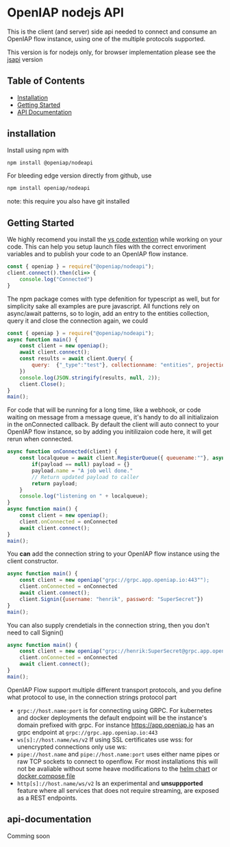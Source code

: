 # OpenIAP nodejs API

This is the client (and server) side api needed to connect and consume an OpenIAP flow instance, using one of the multiple protocols supported.

This version is for nodejs only, for browser implementation please see the [jsapi](https://github.com/openiap/jsapi) version

## Table of Contents

- [Installation](#installation)
- [Getting Started](#getting-started)
- [API Documentation](#api-documentation)

## installation
Install using npm with
```bash
npm install @openiap/nodeapi
```
For bleeding edge version directly from github, use
```bash
npm install openiap/nodeapi
```
note: this require you also have git installed

## Getting Started
We highly recomend you install the [vs code extention](https://marketplace.visualstudio.com/items?itemName=openiap.openiap-assistant) while working on your code. This can help you setup launch files with the correct envoriment variables and to publish your code to an OpenIAP flow instance.

```javascript
const { openiap } = require("@openiap/nodeapi");
client.connect().then(cli=> {
    console.log("Connected")
}

```
The npm package comes with type defenition for typescript as well, but for simplicity sake all examples are pure javascript. All functions rely on async/await patterns, so to login, add an entry to the entities collection, query it and close the connection again, we could
```javascript
const { openiap } = require("@openiap/nodeapi");
async function main() {
    const client = new openiap();
    await client.connect();
    const results = await client.Query( {
        query:  {"_type":"test"}, collectionname: "entities", projection: {"name": 1}
    })
    console.log(JSON.stringify(results, null, 2));
    client.Close();
}
main();
```

For code that will be running for a long time, like a webhook, or code waiting on message from a message queue, it's handy to do all initializaion in the onConnected callback. By default the client will auto connect to your OpenIAP flow instance, so by adding you initilizaion code here, it will get rerun when connected.

```javascript
async function onConnected(client) {
    const localqueue = await client.RegisterQueue({ queuename:""}, async (msg, payload, user, jwt)=> {
        if(payload == null) payload = {}
        payload.name = "A job well done."
        // Return updated payload to caller
        return payload;
    }
    console.log("listening on " + localqueue);
}
async function main() {
    const client = new openiap();
    client.onConnected = onConnected
    await client.connect();
}
main();
```

You **can** add the connection string to your OpenIAP flow instance using the client constructor.
```javascript
async function main() {
    const client = new openiap("grpc://grpc.app.openiap.io:443"");
    client.onConnected = onConnected
    await client.connect();
    client.Signin({username: "henrik", password: "SuperSecret"})
}
main();
```
You can also supply crendetials in the connection string, then you don't need to call Signin()
```javascript
async function main() {
    const client = new openiap("grpc://henrik:SuperSecret@grpc.app.openiap.io:443"");
    client.onConnected = onConnected
    await client.connect();
}
main();
```

OpenIAP Flow support multiple different transport protocols, and you define what protocol to use, in the connection strings protocol part

- `grpc://host.name:port`
is for connecting using GRPC. For kubernetes and docker deployments the default endpoint will be the instance's domain prefixed with grpc.
For instance https://app.openiap.io has an grpc endpoint at `grpc://grpc.app.openiap.io:443`
- `ws[s]://host.name/ws/v2`
If using SSL certificates use wss: for unencrypted connections only use ws: 
- `pipe://host.name` and `pipe://host.name:port` uses either name pipes or raw TCP sockets to connect to openflow. For most installations this will not be avaliable without some heave modifications to the [helm chart](https://github.com/open-rpa/helm-charts/) or [docker compose file](https://github.com/open-rpa/docker)
- `http[s]://host.name/ws/v2` 
Is an experimental and **unsuppported** feature where all services that does not require streaming,  are exposed as a REST endpoints.


## api-documentation
Comming soon